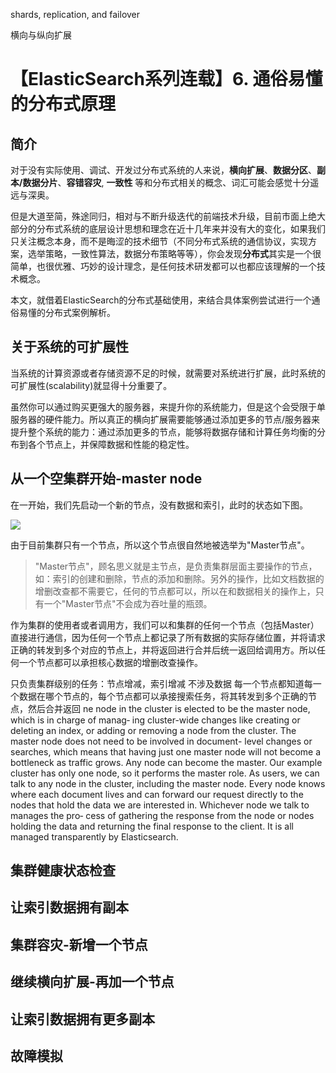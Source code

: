 shards, replication, and failover

横向与纵向扩展

# 【ElasticSearch系列连载】6. 通俗易懂的分布式原理

## 简介

对于没有实际使用、调试、开发过分布式系统的人来说，**横向扩展**、**数据分区**、**副本/数据分片**、**容错容灾**, **一致性** 等和分布式相关的概念、词汇可能会感觉十分遥远与深奥。

但是大道至简，殊途同归，相对与不断升级迭代的前端技术升级，目前市面上绝大部分的分布式系统的底层设计思想和理念在近十几年来并没有大的变化，如果我们只关注概念本身，而不是晦涩的技术细节（不同分布式系统的通信协议，实现方案，选举策略，一致性算法，数据分布策略等等），你会发现**分布式**其实是一个很简单，也很优雅、巧妙的设计理念，是任何技术研发都可以也都应该理解的一个技术概念。

本文，就借着ElasticSearch的分布式基础使用，来结合具体案例尝试进行一个通俗易懂的分布式案例解析。

## 关于系统的可扩展性

当系统的计算资源或者存储资源不足的时候，就需要对系统进行扩展，此时系统的可扩展性(scalability)就显得十分重要了。

虽然你可以通过购买更强大的服务器，来提升你的系统能力，但是这个会受限于单服务器的硬件能力。所以真正的横向扩展需要能够通过添加更多的节点/服务器来提升整个系统的能力：通过添加更多的节点，能够将数据存储和计算任务均衡的分布到各个节点上，并保障数据和性能的稳定性。

## 从一个空集群开始-master node

在一开始，我们先启动一个新的节点，没有数据和索引，此时的状态如下图。

![](https://nginx.mostintelligentape.com/blogimg/202206/es_cluster/1.jpeg)

由于目前集群只有一个节点，所以这个节点很自然地被选举为"Master节点"。

> "Master节点"，顾名思义就是主节点，是负责集群层面主要操作的节点，如：索引的创建和删除，节点的添加和删除。另外的操作，比如文档数据的增删改查都不需要它，任何的节点都可以，所以在和数据相关的操作上，只有一个"Master节点"不会成为吞吐量的瓶颈。

作为集群的使用者或者调用方，我们可以和集群的任何一个节点（包括Master）直接进行通信，因为任何一个节点上都记录了所有数据的实际存储位置，并将请求正确的转发到多个对应的节点上，并将返回进行合并后统一返回给调用方。所以任何一个节点都可以承担核心数据的增删改查操作。


只负责集群级别的任务：节点增减，索引增减
不涉及数据
每一个节点都知道每一个数据在哪个节点的，每个节点都可以承接搜索任务，将其转发到多个正确的节点，然后合并返回
ne node in the cluster is elected to be the master node, which is in charge of manag‐ ing cluster-wide changes like creating or deleting an index, or adding or removing a node from the cluster. The master node does not need to be involved in document- level changes or searches, which means that having just one master node will not become a bottleneck as traffic grows. Any node can become the master. Our example cluster has only one node, so it performs the master role.
As users, we can talk to any node in the cluster, including the master node. Every node knows where each document lives and can forward our request directly to the nodes that hold the data we are interested in. Whichever node we talk to manages the pro‐ cess of gathering the response from the node or nodes holding the data and returning the final response to the client. It is all managed transparently by Elasticsearch.


## 集群健康状态检查

## 让索引数据拥有副本

## 集群容灾-新增一个节点

## 继续横向扩展-再加一个节点

## 让索引数据拥有更多副本

## 故障模拟
